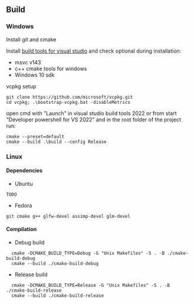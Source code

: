 ## Build

### Windows
Install git and cmake

Install [build tools for visual studio](https://visualstudio.microsoft.com/downloads/#visual-studio-team-services-cli) and check optional during installation:
- msvc v143
- c++ cmake tools for windows
- Windows 10 sdk

vcpkg setup
```
git clone https://github.com/microsoft/vcpkg.git
cd vcpkg; .\bootstrap-vcpkg.bat -disableMetrics
```

open cmd with "Launch" in visual studio build tools 2022 or from start "Developer powershell for VS 2022" and in the root folder of the project run:
```
cmake --preset=default
cmake --build .\build --config Release
```

### Linux

#### Dependencies
- Ubuntu
```
TODO
```
- Fedora
```
git cmake g++ glfw-devel assimp-devel glm-devel
```

#### Compilation

- Debug build
```shell
  cmake -DCMAKE_BUILD_TYPE=Debug -G "Unix Makefiles" -S . -B ./cmake-build-debug
  cmake --build ./cmake-build-debug
```
- Release build
```shell
  cmake -DCMAKE_BUILD_TYPE=Release -G "Unix Makefiles" -S . -B ./cmake-build-release
  cmake --build ./cmake-build-release
```
